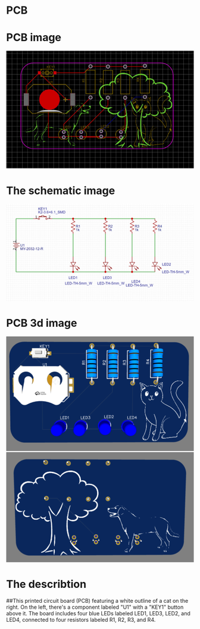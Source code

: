# PCB
# PCB image
![image](https://github.com/Ali-yasser-Hussein/PCB/blob/main/Screenshot%20(203).png?raw=true)
# The schematic image
![image](https://github.com/Ali-yasser-Hussein/PCB/blob/main/Screenshot%20(202).png?raw=true)
# PCB 3d image
![image](https://github.com/Ali-yasser-Hussein/PCB/blob/main/Screenshot%20(200).png?raw=true)
![image](https://github.com/Ali-yasser-Hussein/PCB/blob/main/Screenshot%20(201).png?raw=true)
# The describtion
##This printed circuit board (PCB) featuring a white outline of a cat on the right. On the left, there's a component labeled "U1" with a "KEY1" button above it. The board includes four blue LEDs labeled LED1, LED3, LED2, and LED4, connected to four resistors labeled R1, R2, R3, and R4.
